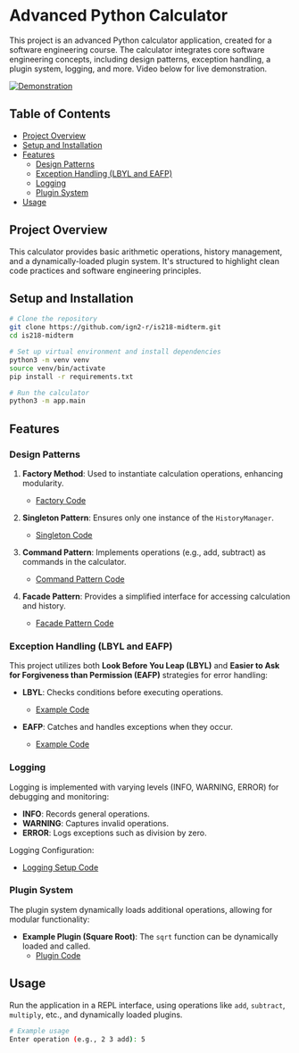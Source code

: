 # Advanced Python Calculator

This project is an advanced Python calculator application, created for a software engineering course. The calculator integrates core software engineering concepts, including design patterns, exception handling, a plugin system, logging, and more. Video below for live demonstration.

[![Demonstration](https://img.youtube.com/vi/rJ3v046Aqis/0.jpg)](https://www.youtube.com/watch?v=rJ3v046Aqis)

## Table of Contents
- [Project Overview](#project-overview)
- [Setup and Installation](#setup-and-installation)
- [Features](#features)
  - [Design Patterns](#design-patterns)
  - [Exception Handling (LBYL and EAFP)](#exception-handling-lbyl-and-eafp)
  - [Logging](#logging)
  - [Plugin System](#plugin-system)
- [Usage](#usage)

## Project Overview
This calculator provides basic arithmetic operations, history management, and a dynamically-loaded plugin system. It's structured to highlight clean code practices and software engineering principles.

## Setup and Installation
```bash
# Clone the repository
git clone https://github.com/ign2-r/is218-midterm.git
cd is218-midterm

# Set up virtual environment and install dependencies
python3 -m venv venv
source venv/bin/activate
pip install -r requirements.txt

# Run the calculator
python3 -m app.main
```

## Features

### Design Patterns
1. **Factory Method**: Used to instantiate calculation operations, enhancing modularity.
   - [Factory Code](https://github.com/ign2-r/is218-midterm/blob/main/app/operations/__init__.py)
   
2. **Singleton Pattern**: Ensures only one instance of the `HistoryManager`.
   - [Singleton Code](https://github.com/ign2-r/is218-midterm/blob/main/app/historymanager/__init__.py)

3. **Command Pattern**: Implements operations (e.g., add, subtract) as commands in the calculator.
   - [Command Pattern Code](https://github.com/ign2-r/is218-midterm/blob/main/app/calculator/__init__.py)

4. **Facade Pattern**: Provides a simplified interface for accessing calculation and history.
   - [Facade Pattern Code](https://github.com/ign2-r/is218-midterm/blob/main/app/calculation/__init__.py)

### Exception Handling (LBYL and EAFP)
This project utilizes both **Look Before You Leap (LBYL)** and **Easier to Ask for Forgiveness than Permission (EAFP)** strategies for error handling:
- **LBYL**: Checks conditions before executing operations.
   - [Example Code](https://github.com/ign2-r/is218-midterm/blob/main/app/calculator/__init__.py#L34)
   
- **EAFP**: Catches and handles exceptions when they occur.
   - [Example Code](https://github.com/ign2-r/is218-midterm/blob/main/app/calculation/__init__.py#L40)

### Logging
Logging is implemented with varying levels (INFO, WARNING, ERROR) for debugging and monitoring:
- **INFO**: Records general operations.
- **WARNING**: Captures invalid operations.
- **ERROR**: Logs exceptions such as division by zero.

Logging Configuration:
- [Logging Setup Code](https://github.com/ign2-r/is218-midterm/blob/main/app/main.py#L20)

### Plugin System
The plugin system dynamically loads additional operations, allowing for modular functionality:
- **Example Plugin (Square Root)**: The `sqrt` function can be dynamically loaded and called.
  - [Plugin Code](https://github.com/ign2-r/is218-midterm/blob/main/plugins/sqrt.py)

## Usage
Run the application in a REPL interface, using operations like `add`, `subtract`, `multiply`, etc., and dynamically loaded plugins.
```bash
# Example usage
Enter operation (e.g., 2 3 add): 5
```
